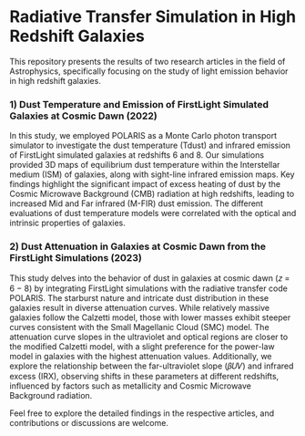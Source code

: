 # Radiative Transfer Simulation in High Redshift Galaxies

This repository presents the results of two research articles in the field of Astrophysics, specifically focusing on the study of light emission behavior in high redshift galaxies.

### 1) Dust Temperature and Emission of FirstLight Simulated Galaxies at Cosmic Dawn (2022)

In this study, we employed POLARIS as a Monte Carlo photon transport simulator to investigate the dust temperature (Tdust) and infrared emission of FirstLight simulated galaxies at redshifts 6 and 8. Our simulations provided 3D maps of equilibrium dust temperature within the Interstellar medium (ISM) of galaxies, along with sight-line infrared emission maps. Key findings highlight the significant impact of excess heating of dust by the Cosmic Microwave Background (CMB) radiation at high redshifts, leading to increased Mid and Far infrared (M-FIR) dust emission. The different evaluations of dust temperature models were correlated with the optical and intrinsic properties of galaxies.

### 2) Dust Attenuation in Galaxies at Cosmic Dawn from the FirstLight Simulations (2023)

This study delves into the behavior of dust in galaxies at cosmic dawn (𝑧 = 6 − 8) by integrating FirstLight simulations with the radiative transfer code POLARIS. The starburst nature and intricate dust distribution in these galaxies result in diverse attenuation curves. While relatively massive galaxies follow the Calzetti model, those with lower masses exhibit steeper curves consistent with the Small Magellanic Cloud (SMC) model. The attenuation curve slopes in the ultraviolet and optical regions are closer to the modified Calzetti model, with a slight preference for the power-law model in galaxies with the highest attenuation values. Additionally, we explore the relationship between the far-ultraviolet slope (𝛽𝑈𝑉) and infrared excess (IRX), observing shifts in these parameters at different redshifts, influenced by factors such as metallicity and Cosmic Microwave Background radiation.

Feel free to explore the detailed findings in the respective articles, and contributions or discussions are welcome.
